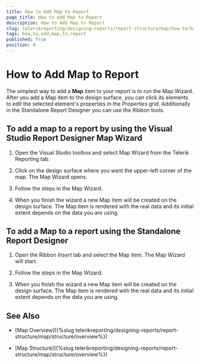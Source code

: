```yaml
---
title: How to Add Map to Report
page_title: How to Add Map to Report 
description: How to Add Map to Report
slug: telerikreporting/designing-reports/report-structure/map/how-to/how-to-add-map-to-report
tags: how,to,add,map,to,report
published: True
position: 0
---
```


# How to Add Map to Report

The simplest way to add a __Map__ item to your report is to run the Map Wizard. After you add a Map item to the design surface, you can click its elements to edit the selected element's properties in the *Properties* grid. Additionally in the Standalone Report Designer you can use the Ribbon tools. 

## To add a map to a report by using the Visual Studio Report Designer Map Wizard

1. Open the Visual Studio toolbox and select Map Wizard from the Telerik Reporting tab.

1. Click on the design surface where you want the upper-left corner of the map. The Map Wizard opens. 

1. Follow the steps in the Map Wizard.

1. When you finish the wizard a new Map item will be created on the design surface. The Map item is rendered with the real data and its initial extent depends on the data you are using. 

## To add a Map to a report using the Standalone Report Designer

1. Open the Ribbon *Insert* tab and select the Map item. The Map Wizard will start. 

1. Follow the steps in the Map Wizard.

1. When you finish the wizard a new Map item will be created on the design surface. The Map item is rendered with the real data and its initial extent depends on the data you are using. 

## See Also

* [Map Overview]({%slug telerikreporting/designing-reports/report-structure/map/structure/overview%})

* [Map Structure]({%slug telerikreporting/designing-reports/report-structure/map/structure/overview%})
